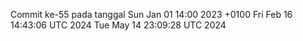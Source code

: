 Commit ke-55 pada tanggal Sun Jan 01 14:00 2023 +0100
Fri Feb 16 14:43:06 UTC 2024
Tue May 14 23:09:28 UTC 2024
